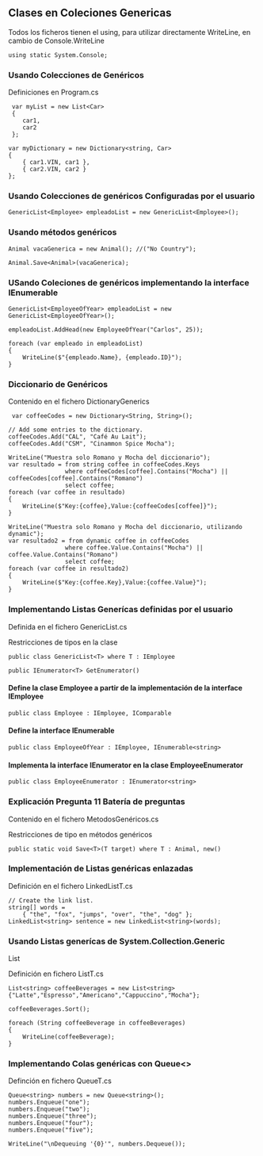 ## Clases en Coleciones Genericas 

Todos los ficheros tienen el using, para utilizar directamente WriteLine, en cambio de Console.WriteLine
```
using static System.Console;
```

### Usando Colecciones de Genéricos

Definiciones en Program.cs

```
 var myList = new List<Car>
 {
    car1,
    car2
 };
```

```
var myDictionary = new Dictionary<string, Car>
{
    { car1.VIN, car1 },
    { car2.VIN, car2 }
};
```

### Usando Colecciones de genéricos Configuradas por el usuario

```
GenericList<Employee> empleadoList = new GenericList<Employee>();
``` 

### Usando métodos genéricos

```
Animal vacaGenerica = new Animal(); //("No Country");
```
```
Animal.Save<Animal>(vacaGenerica);
```
### USando Coleciones de genéricos implementando la interface IEnumerable

```
GenericList<EmployeeOfYear> empleadoList = new GenericList<EmployeeOfYear>();
```
```
empleadoList.AddHead(new EmployeeOfYear("Carlos", 25));
```
```
foreach (var empleado in empleadoList)
{
    WriteLine($"{empleado.Name}, {empleado.ID}");
}
```

### Diccionario de Genéricos

Contenido en el fichero DictionaryGenerics

```
 var coffeeCodes = new Dictionary<String, String>();
```
```
// Add some entries to the dictionary.
coffeeCodes.Add("CAL", "Café Au Lait");
coffeeCodes.Add("CSM", "Cinammon Spice Mocha");
```
```
WriteLine("Muestra solo Romano y Mocha del diccionario");
var resultado = from string coffee in coffeeCodes.Keys
                where coffeeCodes[coffee].Contains("Mocha") || coffeeCodes[coffee].Contains("Romano")
                select coffee;
foreach (var coffee in resultado)
{
    WriteLine($"Key:{coffee},Value:{coffeeCodes[coffee]}");
}
```
```
WriteLine("Muestra solo Romano y Mocha del diccionario, utilizando dynamic");
var resultado2 = from dynamic coffee in coffeeCodes
                where coffee.Value.Contains("Mocha") || coffee.Value.Contains("Romano")
                select coffee;
foreach (var coffee in resultado2)
{
    WriteLine($"Key:{coffee.Key},Value:{coffee.Value}");
}
```

### Implementando Listas Generícas definidas por el usuario

Definida en el fichero GenericList.cs

Restricciones de tipos en la clase
```
public class GenericList<T> where T : IEmployee
```
```
public IEnumerator<T> GetEnumerator()
```
#### Define la clase Employee a partir de la implementación de la interface IEmployee

```
public class Employee : IEmployee, IComparable
```

#### Define la interface IEnumerable<string>
```
public class EmployeeOfYear : IEmployee, IEnumerable<string>
```
#### Implementa la interface IEnumerator<string> en la clase EmployeeEnumerator
```
public class EmployeeEnumerator : IEnumerator<string>
```
### Explicación Pregunta 11 Batería de preguntas

Contenido en el fichero MetodosGenéricos.cs

Restricciones de tipo en métodos genéricos
```
public static void Save<T>(T target) where T : Animal, new()
```

### Implementación de Listas genéricas enlazadas

Definición en el fichero LinkedListT.cs

```
// Create the link list.
string[] words =
    { "the", "fox", "jumps", "over", "the", "dog" };
LinkedList<string> sentence = new LinkedList<string>(words);
```
### Usando Listas generícas de System.Collection.Generic

List<T>

Definición en fichero ListT.cs

```
List<string> coffeeBeverages = new List<string>{"Latte","Espresso","Americano","Cappuccino","Mocha"};
```
```
coffeeBeverages.Sort();
```
```
foreach (String coffeeBeverage in coffeeBeverages)
{
    WriteLine(coffeeBeverage);
}
```
### Implementando Colas genéricas con Queue<>

Definción en fichero QueueT.cs
```
Queue<string> numbers = new Queue<string>();
numbers.Enqueue("one");
numbers.Enqueue("two");
numbers.Enqueue("three");
numbers.Enqueue("four");
numbers.Enqueue("five");
```
```
WriteLine("\nDequeuing '{0}'", numbers.Dequeue());
```

